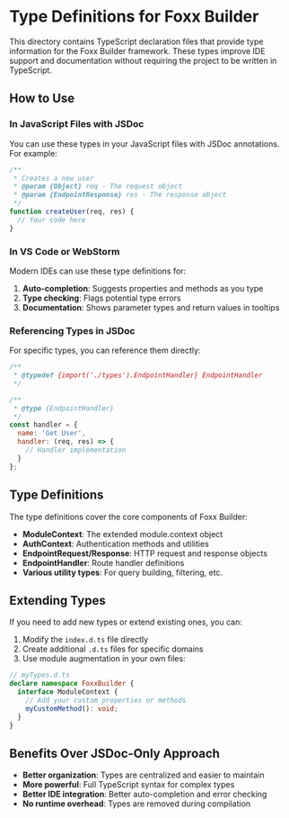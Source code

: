 # Type Definitions for Foxx Builder

This directory contains TypeScript declaration files that provide type information for the Foxx Builder framework. These types improve IDE support and documentation without requiring the project to be written in TypeScript.

## How to Use

### In JavaScript Files with JSDoc

You can use these types in your JavaScript files with JSDoc annotations. For example:

```javascript
/**
 * Creates a new user
 * @param {Object} req - The request object
 * @param {EndpointResponse} res - The response object
 */
function createUser(req, res) {
  // Your code here
}
```

### In VS Code or WebStorm

Modern IDEs can use these type definitions for:

1. **Auto-completion**: Suggests properties and methods as you type
2. **Type checking**: Flags potential type errors
3. **Documentation**: Shows parameter types and return values in tooltips

### Referencing Types in JSDoc

For specific types, you can reference them directly:

```javascript
/**
 * @typedef {import('./types').EndpointHandler} EndpointHandler
 */

/**
 * @type {EndpointHandler}
 */
const handler = {
  name: 'Get User',
  handler: (req, res) => {
    // Handler implementation
  }
};
```

## Type Definitions

The type definitions cover the core components of Foxx Builder:

- **ModuleContext**: The extended module.context object
- **AuthContext**: Authentication methods and utilities
- **EndpointRequest/Response**: HTTP request and response objects
- **EndpointHandler**: Route handler definitions
- **Various utility types**: For query building, filtering, etc.

## Extending Types

If you need to add new types or extend existing ones, you can:

1. Modify the `index.d.ts` file directly
2. Create additional `.d.ts` files for specific domains
3. Use module augmentation in your own files:

```typescript
// myTypes.d.ts
declare namespace FoxxBuilder {
  interface ModuleContext {
    // Add your custom properties or methods
    myCustomMethod(): void;
  }
}
```

## Benefits Over JSDoc-Only Approach

- **Better organization**: Types are centralized and easier to maintain
- **More powerful**: Full TypeScript syntax for complex types
- **Better IDE integration**: Better auto-completion and error checking
- **No runtime overhead**: Types are removed during compilation
